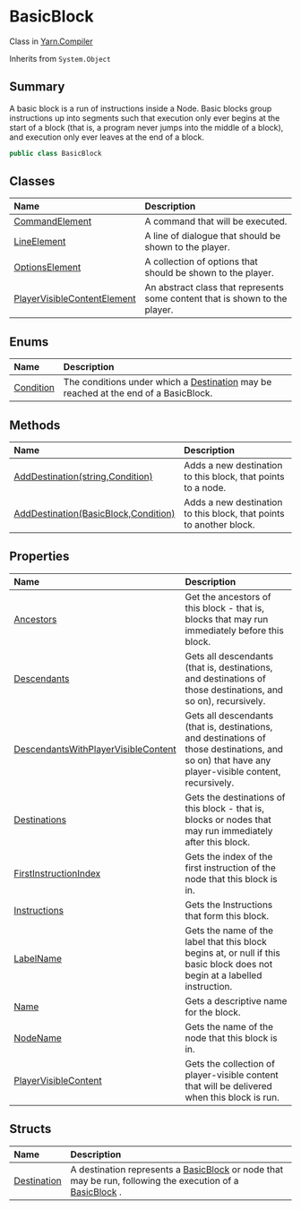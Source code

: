 # BasicBlock

Class in [Yarn.Compiler](/api/csharp/yarn.compiler.md)

Inherits from `System.Object`

## Summary


A basic block is a run of instructions inside a Node. Basic blocks group
instructions up into segments such that execution only ever begins at
the start of a block (that is, a program never jumps into the middle of
a block), and execution only ever leaves at the end of a block.


```csharp
public class BasicBlock
```

## Classes

|Name|Description|
|:---|:---|
|[CommandElement](/api/csharp/yarn.compiler.basicblock.commandelement.md)|A command that will be executed.|
|[LineElement](/api/csharp/yarn.compiler.basicblock.lineelement.md)|A line of dialogue that should be shown to the player.|
|[OptionsElement](/api/csharp/yarn.compiler.basicblock.optionselement.md)|A collection of options that should be shown to the player.|
|[PlayerVisibleContentElement](/api/csharp/yarn.compiler.basicblock.playervisiblecontentelement.md)|An abstract class that represents some content that is shown to the player.|

## Enums

|Name|Description|
|:---|:---|
|[Condition](/api/csharp/yarn.compiler.basicblock.condition.md)|The conditions under which a  <a href="yarn.compiler.basicblock.destination.md">Destination</a>  may be reached at the end of a BasicBlock.|

## Methods

|Name|Description|
|:---|:---|
|[AddDestination(string,Condition)](/api/csharp/yarn.compiler.basicblock.adddestination-2.md)|Adds a new destination to this block, that points to a node.|
|[AddDestination(BasicBlock,Condition)](/api/csharp/yarn.compiler.basicblock.adddestination-1.md)|Adds a new destination to this block, that points to another block.|

## Properties

|Name|Description|
|:---|:---|
|[Ancestors](/api/csharp/yarn.compiler.basicblock.ancestors.md)|Get the ancestors of this block - that is, blocks that may run immediately before this block.|
|[Descendants](/api/csharp/yarn.compiler.basicblock.descendants.md)|Gets all descendants (that is, destinations, and destinations of those destinations, and so on), recursively.|
|[DescendantsWithPlayerVisibleContent](/api/csharp/yarn.compiler.basicblock.descendantswithplayervisiblecontent.md)|Gets all descendants (that is, destinations, and destinations of those destinations, and so on) that have any player-visible content, recursively.|
|[Destinations](/api/csharp/yarn.compiler.basicblock.destinations.md)|Gets the destinations of this block - that is, blocks or nodes that may run immediately after this block.|
|[FirstInstructionIndex](/api/csharp/yarn.compiler.basicblock.firstinstructionindex.md)|Gets the index of the first instruction of the node that this block is in.|
|[Instructions](/api/csharp/yarn.compiler.basicblock.instructions.md)|Gets the Instructions that form this block.|
|[LabelName](/api/csharp/yarn.compiler.basicblock.labelname.md)|Gets the name of the label that this block begins at, or null if this basic block does not begin at a labelled instruction.|
|[Name](/api/csharp/yarn.compiler.basicblock.name.md)|Gets a descriptive name for the block.|
|[NodeName](/api/csharp/yarn.compiler.basicblock.nodename.md)|Gets the name of the node that this block is in.|
|[PlayerVisibleContent](/api/csharp/yarn.compiler.basicblock.playervisiblecontent.md)|Gets the collection of player-visible content that will be delivered when this block is run.|

## Structs

|Name|Description|
|:---|:---|
|[Destination](/api/csharp/yarn.compiler.basicblock.destination.md)|A destination represents a  <a href="yarn.compiler.basicblock.md">BasicBlock</a>  or node that may be run, following the execution of a  <a href="yarn.compiler.basicblock.md">BasicBlock</a> .|

